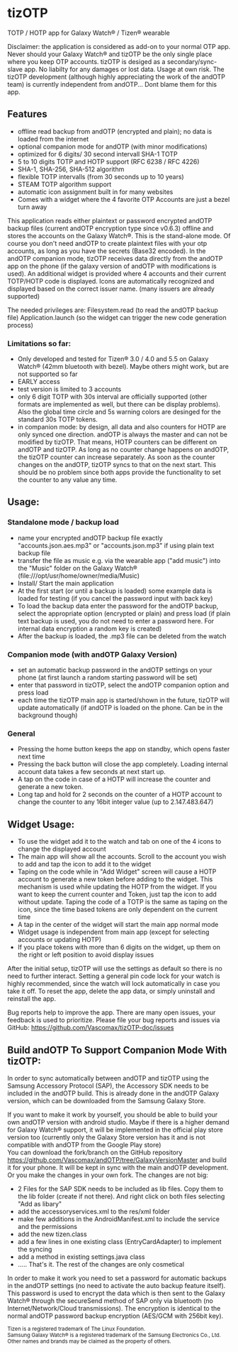 # tizOTP
TOTP / HOTP app for Galaxy Watch® / Tizen® wearable

Disclaimer: the application is considered as add-on to your normal OTP app. Never should your Galaxy Watch® and tizOTP be the only single place where you keep OTP accounts. tizOTP is desiged as a secondary/sync-slave app. No liabilty for any damages or lost data. Usage at own risk.
The tizOTP development (although highly appreciating the work of the andOTP team) is currently independent from andOTP... Dont blame them for this app.

## Features
- offline read backup from andOTP (encrypted and plain); no data is loaded from the internet
- optional companion mode for andOTP (with minor modifications)
- optimized for 6 digits/ 30 second intervall SHA-1 TOTP
- 5 to 10 digits TOTP and HOTP support (RFC 6238 / RFC 4226)
- SHA-1, SHA-256, SHA-512 algorithm
- flexible TOTP intervalls (from 30 seconds up to 10 years)
- STEAM TOTP algorithm support
- automatic icon assignment built in for many websites
- Comes with a widget where the 4 favorite OTP Accounts are just a bezel turn away

This application reads either plaintext or password encrypted andOTP backup files (current andOTP encryption type since v0.6.3) offline and stores the accounts on the Galaxy Watch®. This is the stand-alone mode. Of course you don't need andOTP to create plaintext files with your otp accounts, as long as you have the secrets (Base32 encoded).
In the andOTP companion mode, tizOTP receives data directly from the andOTP app on the phone (if the galaxy version of andOTP with modifications is used).
An additional widget is provided where 4 accounts and their current TOTP/HOTP code is displayed.
Icons are automatically recognized and displayed based on the correct issuer name. (many issuers are already supported)

The needed privileges are: 
Filesystem.read (to read the andOTP backup file)
Application.launch (so the widget can trigger the new code generation process)

### Limitations so far:
- Only developed and tested for Tizen® 3.0 / 4.0 and 5.5 on Galaxy Watch® (42mm bluetooth with bezel). Maybe others might work, but are not supported so far
- EARLY access
- test version is limited to 3 accounts
- only 6 digit TOTP with 30s interval are officially supported (other formats are implemented as well, but there can be display problems). Also the global time circle and 5s warning colors are desinged for the standard 30s TOTP tokens.
- in companion mode: by design, all data and also counters for HOTP are only synced one direction. andOTP is always the master and can not be modified by tizOTP. That means, HOTP counters can be different on andOTP and tizOTP. As long as no counter change happens on andOTP, the tizOTP counter can increase separately. As soon as the counter changes on the andOTP, tizOTP syncs to that on the next start. This should be no problem since both apps provide the functionality to set the counter to any value any time.  

## Usage:
### Standalone mode / backup load
- name your encrypted andOTP backup file exactly "accounts.json.aes.mp3" or "accounts.json.mp3" if using plain text backup file
- transfer the file as music e.g. via the wearable app ("add music") into the "Music" folder on the Galaxy Watch® (file:///opt/usr/home/owner/media/Music)
- Install/ Start the main application
- At the first start (or until a backup is loaded) some example data is loaded for testing (if you cancel the password input with back key)
- To load the backup data enter the password for the andOTP backup, select the appropriate option (encrypted or plain) and press load (if plain text backup is used, you do not need to enter a password here. For internal data encryption a random key is created)
- After the backup is loaded, the .mp3 file can be deleted from the watch
### Companion mode (with andOTP Galaxy Version)
- set an automatic backup password in the andOTP settings on your phone (at first launch a random starting password will be set)
- enter that password in tizOTP, select the andOTP companion option and press load
- each time the tizOTP main app is started/shown in the future, tizOTP will update automatically (if andOTP is loaded on the phone. Can be in the background though)
### General
- Pressing the home button keeps the app on standby, which opens faster next time
- Pressing the back button will close the app completely. Loading internal account data takes a few seconds at next start up.
- A tap on the code in case of a HOTP will increase the counter and generate a new token.
- Long tap and hold for 2 seconds on the counter of a HOTP account to change the counter to any 16bit integer value (up to 2.147.483.647)

## Widget Usage:
- To use the widget add it to the watch and tab on one of the 4 icons to change the displayed account
- The main app will show all the accounts. Scroll to the account you wish to add and tap the icon to add it to the widget
- Taping on the code while in "Add Widget" screen will cause a HOTP account to generate a new token before adding to the widget. This mechanism is used while updating the HOTP from the widget. If you want to keep the current counter and Token, just tap the icon to add without update. Taping the code of a TOTP is the same as taping on the icon, since the time based tokens are only dependent on the current time
- A tap in the center of the widget will start the main app normal mode
- Widget usage is independent from main app (except for selecting accounts or updating HOTP)
- If you place tokens with more than 6 digits on the widget, up them on the right or left position to avoid display issues

After the initial setup, tizOTP will use the settings as default so there is no need to further interact. Setting a general pin code lock for your watch is highly recommended, since the watch will lock automatically in case you take it off.
To reset the app, delete the app data, or simply uninstall and reinstall the app.

Bug reports help to improve the app. There are many open issues, your feedback is used to prioritize.
Please file your bug reports and issues via GitHub: https://github.com/Vascomax/tizOTP-doc/issues

## Build andOTP To Support Companion Mode With tizOTP:
In order to sync automatically between andOTP and tizOTP using the Samsung Accessory Protocol (SAP), the Accessory SDK needs to be included in the andOTP build. This is already done in the andOTP Galaxy version, which can be downloaded from the Samsung Galaxy Store. 

If you want to make it work by yourself, you should be able to build your own andOTP version with android studio. Maybe if there is a higher demand for Galaxy Watch® support, it will be implemented in the official play store version too (currently only the Galaxy Store version has it and is not compatible with andOTP from the Google Play store)  
You can download the fork/branch on the GitHub repository https://github.com/Vascomax/andOTP/tree/GalaxyVersionMaster and build it for your phone. It will be kept in sync with the main andOTP development.  
Or you make the changes in your own fork. The changes are not big:
- 2 Files for the SAP SDK needs to be included as lib files. Copy them to the lib folder (create if not there). And right click on both files selecting "Add as libary"
- add the accessoryservices.xml to the res/xml folder
- make few additions in the AndroidManifest.xml to include the service and the permissions
- add the new tizen.class
- add a few lines in one existing class (EntryCardAdapter) to implement the syncing 
- add a method in existing settings.java class
-  .....   That's it. The rest of the changes are only cosmetical

In order to make it work you need to set a password for automatic backups in the andOTP settings (no need to activate the auto backup feature itself). This password is used to encrypt the data which is then sent to the Galaxy Watch® through the secureSend method of SAP only via bluetooth (no Internet/Network/Cloud transmissions). The encryption is identical to the normal andOTP password backup encryption (AES/GCM with 256bit key).

<sub>Tizen is a registered trademark of The Linux Foundation.  
Samsung Galaxy Watch® is a registered trademark of the Samsung Electronics Co., Ltd.  
Other names and brands may be claimed as the property of others.</sub>


